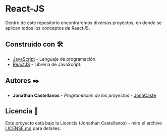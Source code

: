 # React-JS

Dentro de este repositorio encontraremos diversos proyectos, en donde se aplican todos los conceptos de ReactJS.

## Construido con 🛠️

* [JavaScript](https://developer.mozilla.org/es/docs/Web/JavaScript) - Lenguaje de programación.
* [ReactJS](https://es.reactjs.org/) - Libreria de JavaScript.

## Autores ✒️

* **Jonathan Castellanos** - *Programación de los proyectos* - [JonaCaste](https://github.com/JonaCaste)

## Licencia 📄

Este proyecto está bajo la Licencia (Jonathan Castellanos) - mira el archivo [LICENSE.md](LICENSE.md) para detalles.